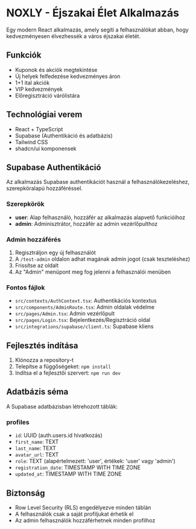 # NOXLY - Éjszakai Élet Alkalmazás

Egy modern React alkalmazás, amely segíti a felhasználókat abban, hogy kedvezményesen élvezhessék a város éjszakai életét.

## Funkciók

- Kuponok és akciók megtekintése
- Új helyek felfedezése kedvezményes áron
- 1+1 ital akciók
- VIP kedvezmények
- Előregisztráció várólistára

## Technológiai verem

- React + TypeScript
- Supabase (Authentikáció és adatbázis)
- Tailwind CSS
- shadcn/ui komponensek

## Supabase Authentikáció

Az alkalmazás Supabase authentikációt használ a felhasználókezeléshez, szerepköralapú hozzáféréssel.

### Szerepkörök

- **user**: Alap felhasználó, hozzáfér az alkalmazás alapvető funkcióihoz
- **admin**: Adminisztrátor, hozzáfér az admin vezérlőpulthoz

### Admin hozzáférés

1. Regisztráljon egy új felhasználót
2. A `/test-admin` oldalon adhat magának admin jogot (csak teszteléshez)
3. Frissítse az oldalt
4. Az "Admin" menüpont meg fog jelenni a felhasználói menüben

### Fontos fájlok

- `src/contexts/AuthContext.tsx`: Authentikációs kontextus
- `src/components/AdminRoute.tsx`: Admin oldalak védelme
- `src/pages/Admin.tsx`: Admin vezérlőpult
- `src/pages/Login.tsx`: Bejelentkezés/Regisztráció oldal
- `src/integrations/supabase/client.ts`: Supabase kliens

## Fejlesztés indítása

1. Klónozza a repository-t
2. Telepítse a függőségeket: `npm install`
3. Indítsa el a fejlesztői szervert: `npm run dev`

## Adatbázis séma

A Supabase adatbázisban létrehozott táblák:

### profiles
- `id`: UUID (auth.users.id hivatkozás)
- `first_name`: TEXT
- `last_name`: TEXT
- `avatar_url`: TEXT
- `role`: TEXT (alapértelmezett: 'user', értékek: 'user' vagy 'admin')
- `registration_date`: TIMESTAMP WITH TIME ZONE
- `updated_at`: TIMESTAMP WITH TIME ZONE

## Biztonság

- Row Level Security (RLS) engedélyezve minden táblán
- A felhasználók csak a saját profiljukat érhetik el
- Az admin felhasználók hozzáférhetnek minden profilhoz